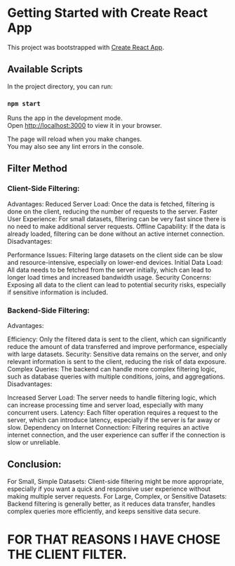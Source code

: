 # Getting Started with Create React App

This project was bootstrapped with [Create React App](https://github.com/facebook/create-react-app).

## Available Scripts

In the project directory, you can run:

### `npm start`

Runs the app in the development mode.\
Open [http://localhost:3000](http://localhost:3000) to view it in your browser.

The page will reload when you make changes.\
You may also see any lint errors in the console.


## Filter Method

### Client-Side Filtering:
Advantages:
Reduced Server Load: Once the data is fetched, filtering is done on the client, reducing the number of requests to the server.
Faster User Experience: For small datasets, filtering can be very fast since there is no need to make additional server requests.
Offline Capability: If the data is already loaded, filtering can be done without an active internet connection.
Disadvantages:

Performance Issues: Filtering large datasets on the client side can be slow and resource-intensive, especially on lower-end devices.
Initial Data Load: All data needs to be fetched from the server initially, which can lead to longer load times and increased bandwidth usage.
Security Concerns: Exposing all data to the client can lead to potential security risks, especially if sensitive information is included.

### Backend-Side Filtering:
Advantages:

Efficiency: Only the filtered data is sent to the client, which can significantly reduce the amount of data transferred and improve performance, especially with large datasets.
Security: Sensitive data remains on the server, and only relevant information is sent to the client, reducing the risk of data exposure.
Complex Queries: The backend can handle more complex filtering logic, such as database queries with multiple conditions, joins, and aggregations.
Disadvantages:

Increased Server Load: The server needs to handle filtering logic, which can increase processing time and server load, especially with many concurrent users.
Latency: Each filter operation requires a request to the server, which can introduce latency, especially if the server is far away or slow.
Dependency on Internet Connection: Filtering requires an active internet connection, and the user experience can suffer if the connection is slow or unreliable.

## Conclusion:
For Small, Simple Datasets: Client-side filtering might be more appropriate, especially if you want a quick and responsive user experience without making multiple server requests.
For Large, Complex, or Sensitive Datasets: Backend filtering is generally better, as it reduces data transfer, handles complex queries more efficiently, and keeps sensitive data secure.

# FOR THAT REASONS I HAVE CHOSE THE CLIENT FILTER.
